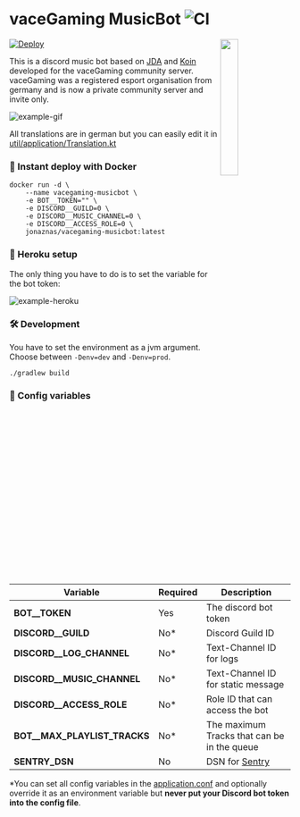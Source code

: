 # vaceGaming MusicBot ![CI](https://github.com/jonaznas/vacegaming-musicbot/workflows/CI/badge.svg)

<img align="right" src="https://i.imgur.com/RflqQ0I.png" width=25%>

[![Deploy](https://www.herokucdn.com/deploy/button.svg)](https://heroku.com/deploy)

This is a discord music bot based on [JDA](https://github.com/DV8FromTheWorld/JDA) and [Koin](https://github.com/InsertKoinIO/koin) developed for the vaceGaming community server.
vaceGaming was a registered esport organisation from germany and is now a private community server and invite only.


![example-gif](https://i.imgur.com/pEhxoqc.gif)

All translations are in german but you can easily edit it in [util/application/Translation.kt](https://github.com/jonaznas/vacegaming-musicbot/blob/master/src/main/kotlin/dev/jonaz/vacegaming/musicbot/util/application/Translation.kt)

### 🚢 Instant deploy with Docker

```console
docker run -d \
    --name vacegaming-musicbot \
    -e BOT__TOKEN="" \
    -e DISCORD__GUILD=0 \
    -e DISCORD__MUSIC_CHANNEL=0 \
    -e DISCORD__ACCESS_ROLE=0 \
    jonaznas/vacegaming-musicbot:latest
```


### 🧱 Heroku setup

The only thing you have to do is to set the variable for the bot token:

![example-heroku](https://i.imgur.com/BTNDdSB.png)


### 🛠 Development

You have to set the environment as a jvm argument. Choose between ``-Denv=dev`` and ``-Denv=prod``.

```
./gradlew build
```


### 📝 Config variables

Variable | Required | Description
-------- | ------------ | ------------
**BOT__TOKEN** | Yes | The discord bot token
**DISCORD__GUILD** | No* | Discord Guild ID
**DISCORD__LOG_CHANNEL** | No* | Text-Channel ID for logs
**DISCORD__MUSIC_CHANNEL** | No* | Text-Channel ID for static message
**DISCORD__ACCESS_ROLE** | No* | Role ID that can access the bot
**BOT__MAX_PLAYLIST_TRACKS** | No* | The maximum Tracks that can be in the queue
**SENTRY_DSN** | No | DSN for [Sentry](https://sentry.io)

*You can set all config variables in the [application.conf](https://github.com/jonaznas/vacegaming-musicbot/tree/master/src/main/resources) and optionally override it as an environment variable but **never put your Discord bot token into the config file**.
